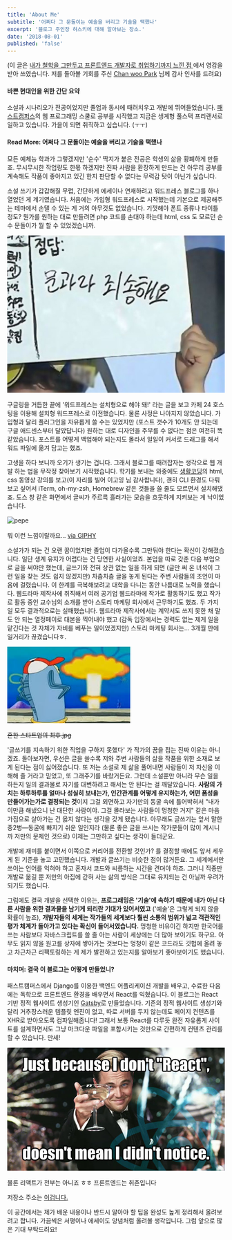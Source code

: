 ```yaml
---
title: 'About Me'
subtitle: '어쩌다 그 문돌이는 예술을 버리고 기술을 택했나'
excerpt: '블로그 주인장 허스키에 대해 알아보는 장소.'
date: '2018-08-01'
published: 'false'
---
```


(이 글은
<a href="https://medium.com/@pycraft114/%EB%82%B4%EA%B0%80-%EC%B2%A0%ED%95%99%EC%9D%84-%EA%B7%B8%EB%A7%8C-%EB%91%90%EA%B3%A0-%ED%94%84%EB%A1%A0%ED%8A%B8%EC%97%94%EB%93%9C-%EA%B0%9C%EB%B0%9C%EC%9E%90%EB%A1%9C-%EC%B7%A8%EC%97%85%ED%95%98%EA%B8%B0-%EA%B9%8C%EC%A7%80-%EB%8A%90%EB%82%80%EC%A0%90-cc1cd4bf3603"
   target="_blank">
   내가 철학을 그만두고 프론트엔드 개발자로 취업하기까지 느낀 점
</a>
에서 영감을 받아 쓰였습니다. 저를 돌아볼 기회를 주신
<a href="https://medium.com/@pycraft114" target="_blank">Chan woo Park</a> 님께 감사 인사를 드려요)

#### 바쁜 현대인을 위한 간단 요약

소설과 시나리오가 전공이었지만 졸업과 동시에 때려치우고 개발에 뛰어들었습니다.
<a href="https://www.fastcampus.co.kr/category_dev_camp/" target="_blank">패스트캠퍼스</a>의 웹 프로그래밍 스쿨로 공부를 시작했고 지금은 생계형 풀스택 프리랜서로 일하고 있습니다. 가을이 되면 취직하고 싶습니다. (ㅜㅜ)

#### Read More: 어쩌다 그 문돌이는 예술을 버리고 기술을 택했나

모든 예체능 학과가 그렇겠지만 '순수' 딱지가 붙은 전공은 학생의 삶을 황폐하게 만들죠. 무시무시한 작업량도 한몫 하겠지만 진짜 사람을 환장하게 만드는 건 아무리 공부를 계속해도 작품이 좋아지고 있긴 한지 판단할 수 없다는 무력감 탓이 아닌가 싶습니다.

소설 쓰기가 갑갑해질 무렵, 간단하게 에세이나 연재하려고 워드프레스 블로그를 하나 열었던 게 계기였습니다. 처음에는 가입형 워드프레스로 시작했는데 기본으로 제공해주는 테마에서 손댈 수 있는 게 거의 아무것도 없었습니다.
기껏해야 폰트 종류나 타이틀 정도? 뭔가를 원하는 대로 만들려면 php 코드를 손대야 하는데 html, css 도 모르던 순수 문돌이가 뭘 할 수 있었겠습니까.

![문과라서_죄송해요](./mun_song.jpeg)

구글링을 거듭한 끝에 '워드프레스는 설치형으로 해야 돼!' 라는 글을 보고 카페 24 호스팅을 이용해 설치형 워드프레스로 이전했습니다. 물론 사정은 나아지지 않았습니다.
가입형과 달리 플러그인을 자유롭게 쓸 수는 있었지만 (포스트 갯수가 10개도 안 되는데 구글 애드센스부터 달았답니다) 원하는 대로 디자인을 주무를 수 없다는 점은 여전히 똑같았습니다.
포스트를 어떻게 백업해야 되는지도 몰라서 일일이 커서로 드래그를 해서 워드 파일에 옮겨 담고는 했죠.

고생을 하다 보니까 오기가 생기는 겁니다. 그래서 블로그를 때려잡자는 생각으로 웹 개발 하는 법을 무작정 찾아보기 시작했습니다.
학기를 보내는 와중에도 <a href="https://opentutorials.org/course/1" target="_blank">생활코딩</a>의 html, css 동영상 강의를 보고(이 자리를 빌어 이고잉 님 감사합니다),
괜히 CLI 환경도 다뤄보고 싶어서 iTerm, oh-my-zsh, Homebrew 같은 것들을 쓸 줄도 모르면서 설치해댔죠. 도스 창 같은 화면에서 글씨가 주르륵 흘러가는 모습을 흐뭇하게 지켜보는 게 낙이었습니다.

<img src="https://media.giphy.com/media/FHCHRtwAZgGFq/giphy.gif" style="max-width: 600px; display: block; margin: 1rem auto;" alt="pepe" />
<p class="caption">뭐 이런 느낌이랄까요... <a href="http://gph.is/1LnNGzI" target="_blank">via GIPHY</a></p>

소설가가 되는 건 오랜 꿈이었지만 졸업이 다가올수록 그만둬야 한다는 확신이 강해졌습니다. 일단 생계 유지가 어렵다는 건 당연한 사실이었죠.
본업을 따로 갖춘 다음 부업으로 글을 써야만 했는데, 글쓰기와 전혀 상관 없는 일을 하게 되면 (글만 써 온 녀석이 그런 일을 찾는 것도 쉽지 않겠지만) 차츰차츰 글을 놓게 된다는 주변 사람들의 조언이 마음에 걸렸습니다.
이 한계를 극복해보려고 대학을 다니는 동안 나름대로 노력을 했습니다. 웹드라마 제작사에 취직해서 여러 공기업 웹드라마에 작가로 활동하기도 했고 작가로 활동 중인 교수님의 소개를 받아 스토리 마케팅 회사에서 근무하기도 했죠.
두 가지 일 모두 결과적으로는 실패했습니다. 웹드라마 제작사에서는 계약서도 쓰지 못한 채 말도 안 되는 열정페이로 대본을 찍어내야 했고 (감독 입장에서는 경력도 없는 제게 일을 맡긴다는 것 자체가 자비를 베푸는 일이었겠지만)
스토리 마케팅 회사는... 3개월 만에 일거리가 끊겼습니다ㅎ.

![boom](./boom.jpeg)
<p class="caption" style="text-decoration: line-through;">흔한 스타트업의 최후.jpg</p>

'글쓰기를 지속하기 위한 직업을 구하지 못했다' 가 작가의 꿈을 접는 진짜 이유는 아니겠죠. 돌아보자면, 우선은 글을 쓸수록 저와 주변 사람들의 삶을 작품을 위한 소재로 보게 된다는 점이 싫어졌습니다.
또 저는 소설로 제 삶을 풀어내면 사람들이 저 자신을 이해해 줄 거라고 믿었고, 또 그래주기를 바랐거든요. 그런데 소설뿐만 아니라 무슨 일을 하든지 일의 결과물로 자기를 대변하려고 해서는 안 된다는 걸 깨달았습니다.
**사람의 가치는 하루하루를 얼마나 성실히 보내는가, 인간관계를 어떻게 유지하는가, 어떤 품성을 만들어가는가로 결정되는 것**이지 그걸 외면하고 자기만의 동굴 속에 틀어박혀서
"내가 이만큼 해냈으니 난 대단한 사람이야. 그걸 몰라보는 사람들이 멍청한 거지" 같은 마음가짐으로 살아가는 건 옳지 않다는 생각을 갖게 됐습니다.
아무래도 글쓰기는 앞서 말한 중2병—동굴에 빠지기 쉬운 일인지라 (물론 좋은 글을 쓰시는 작가분들이 많이 계시니까 저만의 문제인 것으로) 이제는 그만하고 싶다는 생각이 들더군요.

개발에 재미를 붙이면서 이쪽으로 커리어를 전환할 것인가? 를 결정할 때에도 앞서 세우게 된 기준을 놓고 고민했습니다. 개발과 글쓰기는 비슷한 점이 많거든요.
그 세계에서만 쓰이는 언어를 익혀야 하고 혼자서 코드와 씨름하는 시간을 견뎌야 하죠. 그러니 직종만 개발로 옮길 뿐 저만의 아집에 갇혀 사는 삶의 방식은 그대로 유지되는 건 아닐까 우려가 되기도 했습니다.

그럼에도 결국 개발을 선택한 이유는, **프로그래밍은 '기술'에 속하기 때문에 내가 아닌 다른 사람을 위한 결과물을 남기게 되리란 기대가 있어서였고** ('예술'은 그렇게 되지 않을 확률이 높죠),
**개발자들의 세계는 작가들의 세계보다 훨씬 소통의 범위가 넓고 객관적인 평가 체계가 돌아가고 있다는 확신이 들어서였습니다.** 멍청한 비유이긴 하지만 한국어를 쓰는 사람보다 자바스크립트를 쓸 줄 아는 사람이 세상에는 더 많아 보이기도 하구요.
아무도 읽지 않을 원고를 상자에 쌓아가는 것보다는 멍청이 같은 코드라도 깃헙에 올려 놓고 차근차근 리팩토링하는 게 제가 발전하고 있는지를 알아보기 좋아보이기도 했습니다.

#### 마치며: 결국 이 블로그는 어떻게 만들었니?

패스트캠퍼스에서 Django를 이용한 백엔드 어플리케이션 개발을 배우고, 수료한 다음에는 독학으로 프론트엔드 환경을 배우면서 React를 익혔습니다.
이 블로그는 React 기반 정적 웹사이트 생성기인 <a href="https://next.gatsbyjs.org/" target="_blank">Gatsby</a>로 만들었습니다. 기존의 정적 웹사이트 생성기와 달리 거추장스러운 템플릿 엔진이 없고,
따로 서버를 두지 않는데도 페이지 컨텐츠를 XHR로 받아오도록 컴파일해줍니다!
그래서 보통 React를 다루듯 완전 자유롭게 사이트를 설계하면서도 그냥 마크다운 파일을 포함시키는 것만으로 간편하게 컨텐츠 관리를 할 수 있습니다. 만세!

![gatsby-react-meme](./gatsby_react_meme.jpg)
<p class="caption">물론 리액트가 전부는 아니죠 ㅎㅎ 프론트엔드는 취존입니다</p>

저장소 주소는 <a href="https://github.com/huskyhoochu/gatsby-husky-blog" target="_blank">이겁니다.</a>

이 공간에서는 제가 배운 내용이나 반드시 알아야 할 팁을 완성도 높게 정리해서 올려보려고 합니다. 가끔씩은 서평이나 에세이도 양념처럼 올려볼 생각입니다. 그럼 앞으로 많은 기대 부탁드려요!
